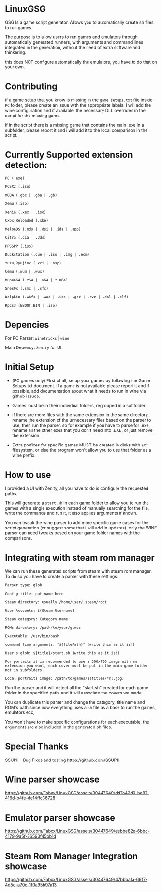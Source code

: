 # LinuxGSG
GSG Is a game script  generator. Allows you to automatically create sh files to run games.

The purpose is to allow users to run games and emulators through automatically generated runners, with arguments and command lines integrated in the 
generation, without the need of extra software and thinkering.

this does NOT configure automatically the emulators, you have to do that on your own.

# Contributing

If a game setup that you know is missing in the `game setups.txt` file inside `PC` folder, please create an issue with the appropriate labels.
I will add the wine configuration and if available, the necessary DLL overrides in the script for the missing game.

if in the script there is a missing game that contains the main .exe in a subfolder, please report it and i will add it to the
local comparison in the script.


# Currently Supported extension detection:
```
PC (.exe)

PCSX2 (.iso)

mGBA (.gbc | .gba | .gb)

Xemu (.iso)

Xenia (.xex | .iso)

Cxbx-Reloaded (.xbe)

MelonDS (.nds | .dsi | .ids | .app)

Citra (.cia | .3ds)

PPSSPP (.iso)

Duckstation (.cue | .iso | .img | .ecm)  

Yuzu/Ryujinx (.xci | .nsp)

Cemu (.wum | .wux)

Mupen64 (.z64 | .v64 | *.n64)

Snes9x (.smc | .sfc)

Dolphin (.wbfs | .wad | .iso | .gcz | .rvz | .dol | .elf)

Rpcs3 (EBOOT.BIN | .iso)
```
# Depencies
For PC Parser: `winetricks` | `wine` 

Main Depency: `Zenity` for UI.

# Initial Setup
- (PC games only) First of all, setup your games by following the Game Setups txt document. If a game is not available please report it
  and if possible, add documentation about what it needs to run in wine via github issues.

- Games must be in their individual folders, regrouped in a subfolder.

- if there are more files with the same extension in the same directory, rename the extension of the unnecessary files based on the parser to use, then run the parser.
  so for example if you have to parse for .exe, rename all the other exes that you don't need into .EXE, or just remove the extension.

- Extra prefixes for specific games MUST be created in disks  with `EXT` filesystem, or else the program won't allow you to use that folder as a wine prefix.

# How to use

I provided a UI with Zenity, all you have to do is configure the requested paths.

This will generate a `start.sh` in each game folder to allow you to run the games with a single execution instead of manually
searching for the file, write the commands and run it, it also applies arguments if known.

You can tweak the wine parser to add more specific game cases for the script generation (or suggest some that i will add in updates).
only the WINE parser can need tweaks based on your game folder names with the comparisons.

# Integrating with steam rom manager

We can run these generated scripts from steam with steam rom manager. To do so you have to create a parser with these settings:

```
Parser type: glob

Config title: put name here

Steam directory: usually /home/user/.steam/root

User Accounts: ${Steam Username}

Steam category: Category name

ROMs directory: /path/to/your/games

Executable: /usr/bin/bash

command line arguments: "${filePath}" (write this as it is!)

User's glob: ${title}/start.sh (write this as it is!)

For portaits it is recommended to use a 500x700 image with an extension you want, each cover must be put in the main game folder
not in subfolders.

Local portraits image: /path/to/games/${title}/*@(.jpg)
```

Run the parser and it will detect all the "start.sh" created for each game folder in the specified path, and it will associate the covers we made.

You can duplicate this parser and change the category, title name and ROM's path since now everything uses a `sh` file as a base to run the games, emulators ecc,

You won't have to make specific configurations for each executable, the arguments are also included in the generated sh files.


# Special Thanks

SSUPII - Bug Fixes and testing https://github.com/SSUPII

# Wine parser showcase

https://github.com/Fabxx/LinuxGSG/assets/30447649/dd7a43d9-ba87-416d-b4fe-de14ffc36728

# Emulator parser showcase

https://github.com/Fabxx/LinuxGSG/assets/30447649/eebbe82e-6bbd-4179-9a5f-26593f45bb1d

# Steam Rom Manager Integration showcase

https://github.com/Fabxx/LinuxGSG/assets/30447649/47bbbafa-69f7-4d5d-a70c-1f0a95b97a13


